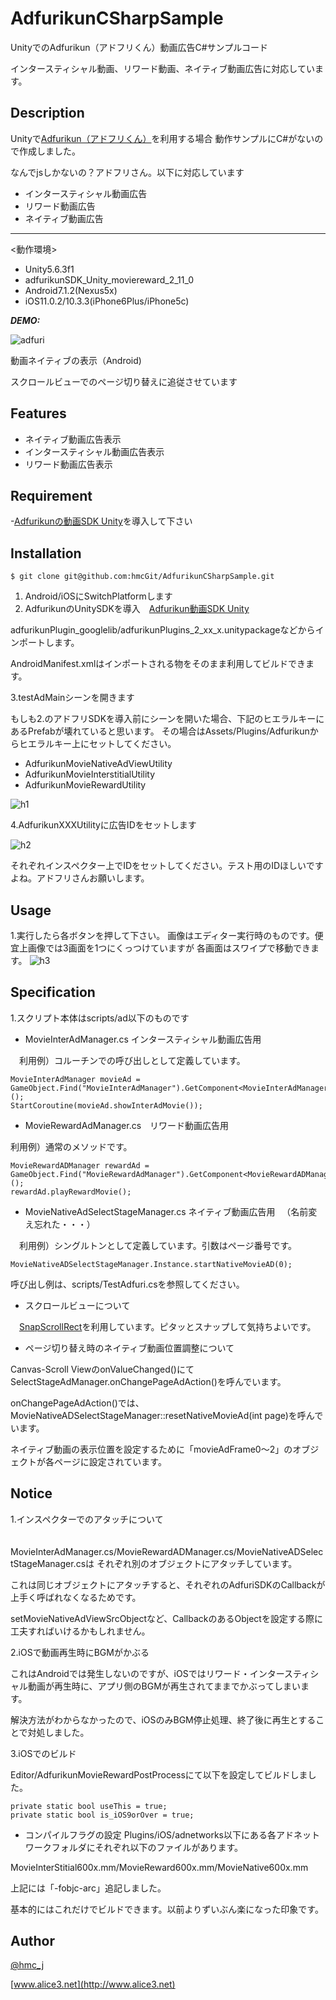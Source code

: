 # AdfurikunCSharpSample

UnityでのAdfurikun（アドフリくん）動画広告C#サンプルコード

インタースティシャル動画、リワード動画、ネイティブ動画広告に対応しています。

## Description

Unityで[Adfurikun（アドフリくん）](https://adfurikun.jp/adfurikun/)を利用する場合
動作サンプルにC#がないので作成しました。

なんでjsしかないの？アドフリさん。以下に対応しています

- インタースティシャル動画広告
- リワード動画広告
- ネイティブ動画広告
***
<動作環境>

- Unity5.6.3f1
- adfurikunSDK_Unity_moviereward_2_11_0
- Android7.1.2(Nexus5x)
- iOS11.0.2/10.3.3(iPhone6Plus/iPhone5c)

***DEMO:***

![adfuri](https://user-images.githubusercontent.com/7788005/31538021-2cc88f02-b03f-11e7-946b-2e263d5545fe.gif)

動画ネイティブの表示（Android)

スクロールビューでのページ切り替えに追従させています

## Features

- ネイティブ動画広告表示
- インタースティシャル動画広告表示
- リワード動画広告表示


## Requirement

-[Adfurikunの動画SDK Unity](https://adfurikun.jp/adfurikun/download)を導入して下さい

## Installation

    $ git clone git@github.com:hmcGit/AdfurikunCSharpSample.git

1. Android/iOSにSwitchPlatformします
2. AdfurikunのUnitySDKを導入　[Adfurikun動画SDK Unity](https://adfurikun.jp/adfurikun/download)　


adfurikunPlugin_googlelib/adfurikunPlugins_2_xx_x.unitypackageなどからインポートします。

AndroidManifest.xmlはインポートされる物をそのまま利用してビルドできます。
 
3.testAdMainシーンを開きます

もしも2.のアドフリSDKを導入前にシーンを開いた場合、下記のヒエラルキーにあるPrefabが壊れていると思います。
その場合はAssets/Plugins/Adfurikunからヒエラルキー上にセットしてください。

- AdfurikunMovieNativeAdViewUtility
- AdfurikunMovieInterstitialUtility
- AdfurikunMovieRewardUtility


![h1](https://user-images.githubusercontent.com/7788005/31546764-af0a5d9a-b05f-11e7-9c71-bec53fc352ae.jpg)

4.AdfurikunXXXUtilityに広告IDをセットします

![h2](https://user-images.githubusercontent.com/7788005/31546960-7e16f742-b060-11e7-90e2-df0573d69451.jpg)

それぞれインスペクター上でIDをセットしてください。テスト用のIDほしいですよね。アドフリさんお願いします。

## Usage

1.実行したら各ボタンを押して下さい。
画像はエディター実行時のものです。便宜上画像では3画面を1つにくっつけていますが
各画面はスワイプで移動できます。
![h3](https://user-images.githubusercontent.com/7788005/31547260-931ade6e-b061-11e7-9759-ea04d9d5a1d7.jpg)

## Specification

1.スクリプト本体はscripts/ad以下のものです

- MovieInterAdManager.cs インタースティシャル動画広告用

　利用例）コルーチンでの呼び出しとして定義しています。
~~~
MovieInterAdManager movieAd = GameObject.Find("MovieInterAdManager").GetComponent<MovieInterAdManager>();
StartCoroutine(movieAd.showInterAdMovie());
~~~

- MovieRewardAdManager.cs　リワード動画広告用

 利用例）通常のメソッドです。
~~~
MovieRewardADManager rewardAd = GameObject.Find("MovieRewardAdManager").GetComponent<MovieRewardADManager>();
rewardAd.playRewardMovie();
~~~
        
- MovieNativeAdSelectStageManager.cs ネイティブ動画広告用
　（名前変え忘れた・・・）
 
 　利用例）シングルトンとして定義しています。引数はページ番号です。
~~~
MovieNativeADSelectStageManager.Instance.startNativeMovieAD(0);
~~~
 
 呼び出し例は、scripts/TestAdfuri.csを参照してください。
 
 
- スクロールビューについて

　[SnapScrollRect](https://github.com/cyario/SnapScroll)を利用しています。ピタッとスナップして気持ちよいです。
 
- ページ切り替え時のネイティブ動画位置調整について
　
 
 Canvas-Scroll ViewのonValueChanged()にてSelectStageAdManager.onChangePageAdAction()を呼んでいます。
 
 onChangePageAdAction()では、MovieNativeADSelectStageManager::resetNativeMovieAd(int page)を呼んでいます。
 
 ネイティブ動画の表示位置を設定するために「movieAdFrame0～2」のオブジェクトが各ページに設定されています。
　
## Notice

1.インスペクターでのアタッチについて

　MovieInterAdManager.cs/MovieRewardADManager.cs/MovieNativeADSelectStageManager.csは
 それぞれ別のオブジェクトにアタッチしています。
 
 これは同じオブジェクトにアタッチすると、それぞれのAdfuriSDKのCallbackが上手く呼ばれなくなるためです。
 
 setMovieNativeAdViewSrcObjectなど、CallbackのあるObjectを設定する際に工夫すればいけるかもしれません。
 
 2.iOSで動画再生時にBGMがかぶる
 
 これはAndroidでは発生しないのですが、iOSではリワード・インタースティシャル動画が再生時に、アプリ側のBGMが再生されてままでかぶってしまいます。
 
 解決方法がわからなかったので、iOSのみBGM停止処理、終了後に再生とすることで対処しました。
 
 3.iOSでのビルド
 
 Editor/AdfurikunMovieRewardPostProcessにて以下を設定してビルドしました。
 ~~~
 private static bool useThis = true;
 private static bool is_iOS9orOver = true;
 ~~~
 
 - コンパイルフラグの設定
 Plugins/iOS/adnetworks以下にある各アドネットワークフォルダにそれぞれ以下のファイルがあります。
 
 MovieInterStitial600x.mm/MovieReward600x.mm/MovieNative600x.mm

上記には「-fobjc-arc」追記しました。

基本的にはこれだけでビルドできます。以前よりずいぶん楽になった印象です。
## Author

[@hmc_j](https://twitter.com/hmc_j)

[www.alice3.net](http://www.alice3.net)


